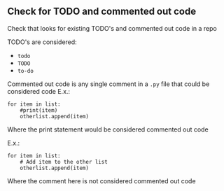 ## Check for TODO and commented out code

Check that looks for existing TODO's and commented out code in a repo

TODO's are considered:
 - `todo`
 - `TODO`
 - `to-do`

Commented out code is any single comment in a `.py` file that could be considered code
E.x.:
```
for item in list:
    #print(item)
    otherlist.append(item)
```
Where the print statement would be considered commented out code

E.x.:
```
for item in list:
    # Add item to the other list
    otherlist.append(item)
```
Where the comment here is not considered commented out code
